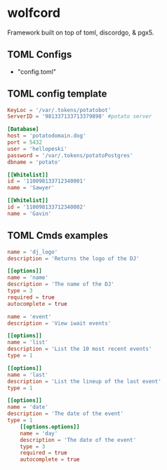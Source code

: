 # wolfcord
Framework built on top of toml, discordgo, &amp; pgx5.

## TOML Configs
- "config.toml"

## TOML config template
```toml
KeyLoc = '/var/.tokens/potatobot'
ServerID = '981337133713379898' #potato server

[Database]
host = 'potatodomain.dog'
port = 5432
user = 'hellopeski'
password = '/var/.tokens/potatoPostgres'
dbname = 'potato'

[[Whitelist]]
id = '110098133712340001'
name = 'Sawyer'

[[Whitelist]]
id = '110098133712340002'
name = 'Gavin'
```

## TOML Cmds examples
```toml
name = 'dj_logo'
description = 'Returns the logo of the DJ'

[[options]]
name = 'name'
description = 'The name of the DJ'
type = 3
required = true
autocomplete = true
```

```toml
name = 'event'
description = 'View iwait events'

[[options]]
name = 'list'
description = 'List the 10 most recent events'
type = 1

[[options]]
name = 'last'
description = 'List the lineup of the last event'
type = 1

[[options]]
name = 'date'
description = 'The date of the event'
type = 1
	[[options.options]]
	name = 'day'
	description = 'The date of the event'
	type = 3
	required = true
	autocomplete = true
```